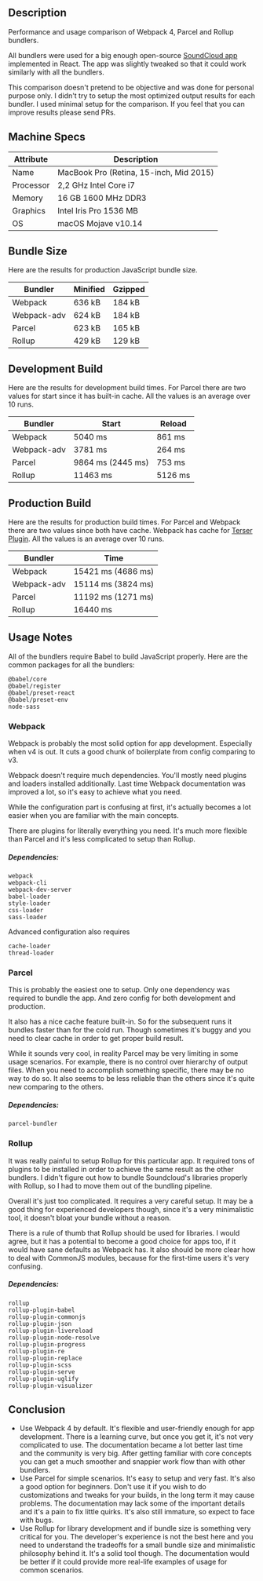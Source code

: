## Description

Performance and usage comparison of Webpack 4, Parcel and Rollup bundlers.

All bundlers were used for a big enough open-source [SoundCloud app](https://github.com/rwieruch/favesound-redux) implemented in React. The app was slightly tweaked so that it could work similarly with all the bundlers.

This comparison doesn't pretend to be objective and was done for personal purpose only. I didn't try to setup the most optimized output results for each bundler. I used minimal setup for the comparison. If you feel that you can improve results please send PRs.

## Machine Specs

| Attribute | Description                             |
|-----------|-----------------------------------------|
| Name      | MacBook Pro (Retina, 15-inch, Mid 2015) |
| Processor | 2,2 GHz Intel Core i7                   |
| Memory    | 16 GB 1600 MHz DDR3                     |
| Graphics  | Intel Iris Pro 1536 MB                  |
| OS        | macOS Mojave v10.14                     |

## Bundle Size

Here are the results for production JavaScript bundle size.

| Bundler     | Minified | Gzipped |
|-------------|----------|---------|
| Webpack     | 636 kB   | 184 kB  |
| Webpack-adv | 624 kB   | 184 kB  |
| Parcel      | 623 kB   | 165 kB  |
| Rollup      | 429 kB   | 129 kB  |

## Development Build

Here are the results for development build times. For Parcel there are two values for start since it has built-in cache. All the values is an average over 10 runs.

| Bundler     |       Start       | Reload  |
|-------------|-------------------|---------|
| Webpack     | 5040 ms           | 861 ms  |
| Webpack-adv | 3781 ms           | 264 ms  |
| Parcel      | 9864 ms (2445 ms) | 753 ms  |
| Rollup      | 11463 ms          | 5126 ms |

## Production Build

Here are the results for production build times. For Parcel and Webpack there are two values since both have cache. Webpack has cache for [Terser Plugin](https://github.com/webpack-contrib/terser-webpack-plugin). All the values is an average over 10 runs.

| Bundler     |        Time        |
|-------------|--------------------|
| Webpack     | 15421 ms (4686 ms) |
| Webpack-adv | 15114 ms (3824 ms) |
| Parcel      | 11192 ms (1271 ms) |
| Rollup      | 16440 ms           |

## Usage Notes

All of the bundlers require Babel to build JavaScript properly. Here are the common packages for all the bundlers:

```
@babel/core
@babel/register
@babel/preset-react
@babel/preset-env
node-sass
```

### Webpack

Webpack is probably the most solid option for app development. Especially when v4 is out. It cuts a good chunk of boilerplate from config comparing to v3.

Webpack doesn't require much dependencies. You'll mostly need plugins and loaders installed additionally. Last time Webpack documentation was improved a lot, so it's easy to achieve what you need.

While the configuration part is confusing at first, it's actually becomes a lot easier when you are familiar with the main concepts.

There are plugins for literally everything you need. It's much more flexible than Parcel and it's less complicated to setup than Rollup.

##### Dependencies:

```
webpack
webpack-cli
webpack-dev-server
babel-loader
style-loader
css-loader
sass-loader
```

Advanced configuration also requires

```
cache-loader
thread-loader
```

### Parcel

This is probably the easiest one to setup. Only one dependency was required to bundle the app. And zero config for both development and production.

It also has a nice cache feature built-in. So for the subsequent runs it bundles faster than for the cold run. Though sometimes it's buggy and you need to clear cache in order to get proper build result.

While it sounds very cool, in reality Parcel may be very limiting in some usage scenarios. For example, there is no control over hierarchy of output files. When you need to accomplish something specific, there may be no way to do so. It also seems to be less reliable than the others since it's quite new comparing to the others.

##### Dependencies:

```
parcel-bundler
```

### Rollup

It was really painful to setup Rollup for this particular app. It required tons of plugins to be installed in order to achieve the same result as the other bundlers. I didn't figure out how to bundle Soundcloud's libraries properly with Rollup, so I had to move them out of the bundling pipeline.

Overall it's just too complicated. It requires a very careful setup. It may be a good thing for experienced developers though, since it's a very minimalistic tool, it doesn't bloat your bundle without a reason.

There is a rule of thumb that Rollup should be used for libraries. I would agree, but it has a potential to become a good choice for apps too, if it would have sane defaults as Webpack has. It also should be more clear how to deal with CommonJS modules, because for the first-time users it's very confusing.

##### Dependencies:

```
rollup
rollup-plugin-babel
rollup-plugin-commonjs
rollup-plugin-json
rollup-plugin-livereload
rollup-plugin-node-resolve
rollup-plugin-progress
rollup-plugin-re
rollup-plugin-replace
rollup-plugin-scss
rollup-plugin-serve
rollup-plugin-uglify
rollup-plugin-visualizer
```

## Conclusion

- Use Webpack 4 by default. It's flexible and user-friendly enough for app development. There is a learning curve, but once you get it, it's not very complicated to use. The documentation became a lot better last time and the community is very big. After getting familiar with core concepts you can get a much smoother and snappier work flow than with other bundlers.
- Use Parcel for simple scenarios. It's easy to setup and very fast. It's also a good option for beginners. Don't use it if you wish to do customizations and tweaks for your builds, in the long term it may cause problems. The documentation may lack some of the important details and it's a pain to fix little quirks. It's also still immature, so expect to face with bugs.
- Use Rollup for library development and if bundle size is something very critical for you. The developer's experience is not the best here and you need to understand the tradeoffs for a small bundle size and minimalistic philosophy behind it. It's a solid tool though. The documentation would be better if it could provide more real-life examples of usage for common scenarios.
